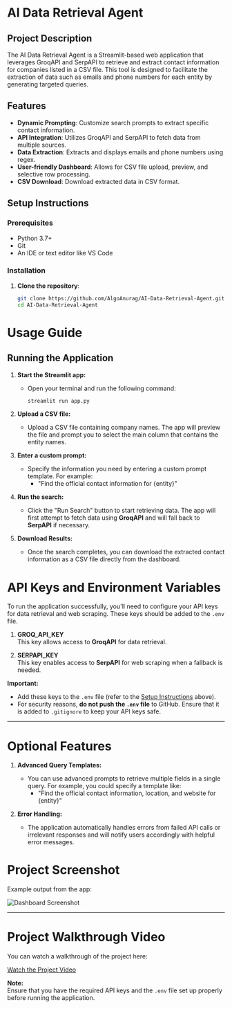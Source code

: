 # AI Data Retrieval Agent

## Project Description

The AI Data Retrieval Agent is a Streamlit-based web application that leverages GroqAPI and SerpAPI to retrieve and extract contact information for companies listed in a CSV file. This tool is designed to facilitate the extraction of data such as emails and phone numbers for each entity by generating targeted queries.

## Features

- **Dynamic Prompting**: Customize search prompts to extract specific contact information.
- **API Integration**: Utilizes GroqAPI and SerpAPI to fetch data from multiple sources.
- **Data Extraction**: Extracts and displays emails and phone numbers using regex.
- **User-friendly Dashboard**: Allows for CSV file upload, preview, and selective row processing.
- **CSV Download**: Download extracted data in CSV format.

## Setup Instructions

### Prerequisites

- Python 3.7+
- Git
- An IDE or text editor like VS Code

### Installation

1. **Clone the repository**:
   ```bash
   git clone https://github.com/AlgoAnurag/AI-Data-Retrieval-Agent.git
   cd AI-Data-Retrieval-Agent

# Usage Guide

## Running the Application

1. **Start the Streamlit app:**
   - Open your terminal and run the following command:
     ```bash
     streamlit run app.py
     ```

2. **Upload a CSV file:**
   - Upload a CSV file containing company names. The app will preview the file and prompt you to select the main column that contains the entity names.

3. **Enter a custom prompt:**
   - Specify the information you need by entering a custom prompt template. For example:
     - "Find the official contact information for {entity}"

4. **Run the search:**
   - Click the "Run Search" button to start retrieving data. The app will first attempt to fetch data using **GroqAPI** and will fall back to **SerpAPI** if necessary.

5. **Download Results:**
   - Once the search completes, you can download the extracted contact information as a CSV file directly from the dashboard.

# API Keys and Environment Variables

To run the application successfully, you'll need to configure your API keys for data retrieval and web scraping. These keys should be added to the `.env` file.

1. **GROQ_API_KEY**  
   This key allows access to **GroqAPI** for data retrieval.

2. **SERPAPI_KEY**  
   This key enables access to **SerpAPI** for web scraping when a fallback is needed.

**Important:**
- Add these keys to the `.env` file (refer to the [Setup Instructions](#setup-instructions) above).
- For security reasons, **do not push the `.env` file** to GitHub. Ensure that it is added to `.gitignore` to keep your API keys safe.

---

# Optional Features

1. **Advanced Query Templates:**
   - You can use advanced prompts to retrieve multiple fields in a single query. For example, you could specify a template like:
     - "Find the official contact information, location, and website for {entity}"

2. **Error Handling:**
   - The application automatically handles errors from failed API calls or irrelevant responses and will notify users accordingly with helpful error messages.

# Project Screenshot
Example output from the app:

![Dashboard Screenshot](screenshots/)

---
# Project Walkthrough Video
You can watch a walkthrough of the project here:

[Watch the Project Video](https://drive.google.com/file/d/1-h-hKh-hSJ92oGE53W-hk57doJNcH7u-/view?usp=sharing)


**Note:**  
Ensure that you have the required API keys and the `.env` file set up properly before running the application.
